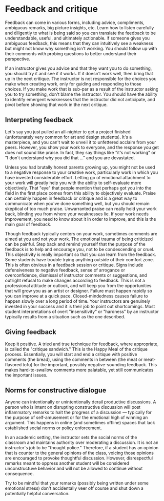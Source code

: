 # Feedback and critique

Feedback can come in various forms, including advice, compliments, ambiguous remarks, big picture insights, etc. Learn how to listen carefully and diligently to what is being said so you can translate the feedback to be understandable, useful, and ultimately actionable. If someone gives you ambiguous feedback, this means that they can intuitively see a weakness but might not know why something isn't working. You should follow up with their comments with probing questions to better understand their perspective.

If an instructor gives you advice and that they want you to do something, you should try it and see if it works. If it doesn't work well, then bring that up in the next critique. The instructor is not responsible for the choices you make when creating work, only for guiding and responding to those choices. If you make work that is sub-par as a result of the instructor asking you to try something, don't blame the instructor. You should have the ability to identify emergent weaknesses that the instructor did not anticipate, and pivot before showing that work in the next critique.

## Interpreting feedback

Let's say you just pulled an all-nighter to get a project finished \(unfortunately very common for art and design students\). It's a masterpiece, and you can't wait to unveil it to unfettered acclaim from your peers. However, you show your work to everyone, and the response you get does not sound like praise. In fact, they say things like "it's not working" or "I don't understand why you did that ..." and you are devastated.

Unless you had brutally honest parents growing up, you might not be used to a negative response to your creative work, particularly work in which you have invested considerable effort. Letting go of emotional attachment to your work will greatly help you with the ability to self-evaluate more objectively. That "eye" that people mention that perhaps got you into the field in the first place comes from this ability to objectively evaluate. Praise can certainly happen in feedback or critique and is a great way to communicate when you've done something well, but you should remain skeptical of too much praise. Unwarranted praise can really hold your work back, blinding you from where your weaknesses lie. If your work needs improvement, you need to know about it in order to improve, and this is the main goal of feedback.

Though feedback typically centers on your work, sometimes comments are aimed at you and not your work. The emotional trauma of being criticized can be painful. Step back and remind yourself that the purpose of the feedback is to help and encourage you, not to be condescending or cruel. This objectivity is really important so that you can learn from the feedback. Some students have trouble trying anything outside of their comfort zone. This is often obvious in a feedback session or critique. Signs include defensiveness to negative feedback, sense of arrogance or overconfidence, dismissal of instructor comments or suggestions, and outright refusal to make changes according to feedback. This is not a professional attitude or outlook, and will keep you from the opportunities that will grow you as an artist or designer. Failure must happen rapidly so you can improve at a quick pace. Closed-mindedness causes failure to happen slowly over a long period of time. Your instructors are genuinely invested in your success and it is their job to point out shortcomings. Most student interpretations of overt "insensitivity" or "hardness" by an instructor typically results from a situation such as the one described.

## Giving feedback

Keep it positive. A tried and true technique for feedback, where appropriate, is called the "critique sandwich." This is the Happy Meal of the critique process. Essentially, you will start and end a critique with positive comments \(the bread\), using the comments in between \(the meat or meat-flavored tofu\) for the important, possibly negative-sounding feedback. This makes hard-to-swallow comments more palatable, yet still communicates the important issues.

## Norms for constructive dialogue

Anyone can intentionally or unintentionally derail productive discussions. A person who is intent on disrupting constructive discussion will post inflammatory remarks to halt the progress of a discussion — typically for the purpose of self-amusement or for the emotional high of winning an argument. This happens in online \(and sometimes offline\) spaces that lack established social norms or policy enforcement.

In an academic setting, the instructor sets the social norms of the classroom and maintains authority over moderating a discussion. It is not an instructor's job to be "thought police." Therefore, if a student has an opinion that is counter to the general opinions of the class, voicing those opinions are encouraged to provoke thoughtful discussion. However, disrespectful remarks meant to oppress another student will be considered unconstructuve behavior and will not be allowed to continue without consequence.

Try to be mindful that your remarks \(possibly being written under some emotional stress\) don't accidentally veer off course and shut down a potentially helpful conversation.

